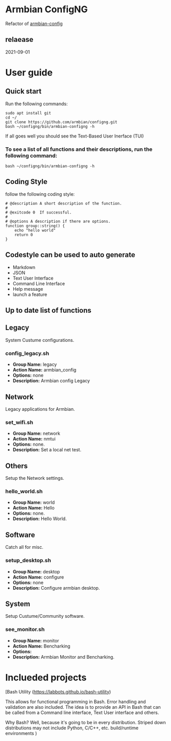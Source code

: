 # Armbian ConfigNG 
Refactor of [armbian-config](https://github.com/armbian/config)       
## relaease 
2021-09-01
# User guide
## Quick start
Run the following commands:
~~~
sudo apt install git
cd ~/
git clone https://github.com/armbian/configng.git
bash ~/configng/bin/armbian-configng -h
~~~  
If all goes well you should see the Text-Based User Inerface (TUI)

### To see a list of all functions and their descriptions, run the following command:
~~~
bash ~/configng/bin/armbian-configng -h
~~~
## Coding Style
follow the following coding style:
~~~
# @description A short description of the function.
#
# @exitcode 0  If successful.
#
# @options A description if there are options.
function group::string() {
    echo "hello world"
    return 0
}
~~~
## Codestyle can be used to auto generate
 - Markdown
 - JSON
 - Text User Interface
 - Command Line Interface
 - Help message
 - launch a feature

## Up to date list of functions 
## Legacy
System Custume configurations.

### config_legacy.sh

 - **Group Name:** legacy
 - **Action Name:** armbian_config
 - **Options:** none
 - **Description:** Armbian config Legacy

## Network
Legacy applications for Armbian.

### set_wifi.sh

 - **Group Name:** network
 - **Action Name:** nmtui
 - **Options:** none.
 - **Description:** Set a local net test.

## Others
Setup the Network settings.

### hello_world.sh

 - **Group Name:** world
 - **Action Name:** Hello
 - **Options:** none.
 - **Description:** Hello World.

## Software
Catch all for misc.

### setup_desktop.sh

 - **Group Name:** desktop
 - **Action Name:** configure
 - **Options:** none
 - **Description:** Configure armbian desktop.

## System
Setup Custume/Community software.

### see_monitor.sh

 - **Group Name:** monitor
 - **Action Name:** Bencharking
 - **Options:** 
 - **Description:** Armbian Monitor and Bencharking.


# Inclueded projects
[Bash Utility (https://labbots.github.io/bash-utility) 

 This allows for functional programming in Bash. Error handling and validation are also included.
The idea is to provide an API in Bash that can be called from a Command line interface, Text User interface and others.

 Why Bash? Well, because it's going to be in every distribution. Striped down distributions
may not include Python, C/C++, etc. build/runtime environments )

